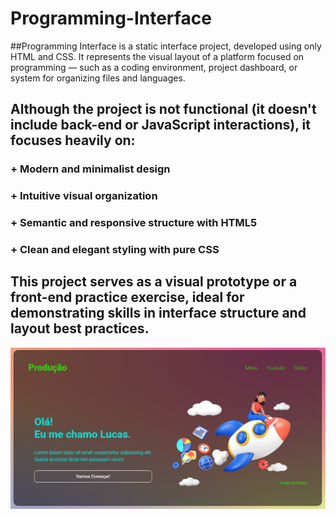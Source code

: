 # Programming-Interface

##Programming Interface is a static interface project, developed using only HTML and CSS. It represents the visual layout of a platform focused on programming — such as a coding environment, project dashboard, or system for organizing files and languages.
## Although the project is not functional (it doesn't include back-end or JavaScript interactions), it focuses heavily on:

### + Modern and minimalist design
### + Intuitive visual organization
### + Semantic and responsive structure with HTML5
### + Clean and elegant styling with pure CSS

## This project serves as a visual prototype or a front-end practice exercise, ideal for demonstrating skills in interface structure and layout best practices.
<img src="interface.png" width="auto">
